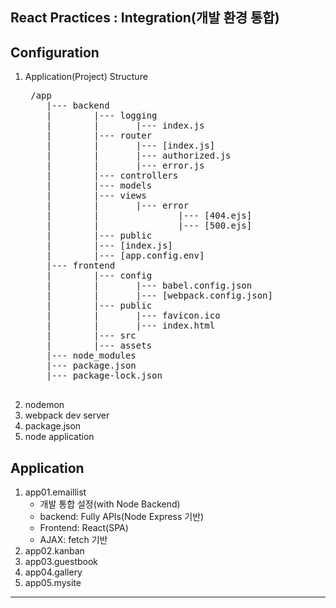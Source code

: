 ## React Practices : Integration(개발 환경 통합)

## Configuration
1. Application(Project) Structure
    <pre>
    /app
       |--- backend
       |        |--- logging
       |        |       |--- index.js
       |        |--- router
       |        |       |--- [index.js]
       |        |       |--- authorized.js
       |        |       |--- error.js
       |        |--- controllers
       |        |--- models
       |        |--- views
       |        |       |--- error
       |        |               |--- [404.ejs]
       |        |               |--- [500.ejs]
       |        |--- public
       |        |--- [index.js]
       |        |--- [app.config.env] 
       |--- frontend
       |        |--- config
       |        |       |--- babel.config.json
       |        |       |--- [webpack.config.json]
       |        |--- public
       |        |       |--- favicon.ico
       |        |       |--- index.html
       |        |--- src
       |        |--- assets
       |--- node_modules
       |--- package.json
       |--- package-lock.json
    </pre>
2. nodemon
3. webpack dev server
4. package.json
5. node application 


## Application
1. app01.emaillist
    - 개발 통합 설정(with Node Backend)
    - backend: Fully APIs(Node Express 기반)
    - Frontend: React(SPA)
    - AJAX: fetch 기반
2. app02.kanban
3. app03.guestbook
4. app04.gallery
5. app05.mysite
--- 